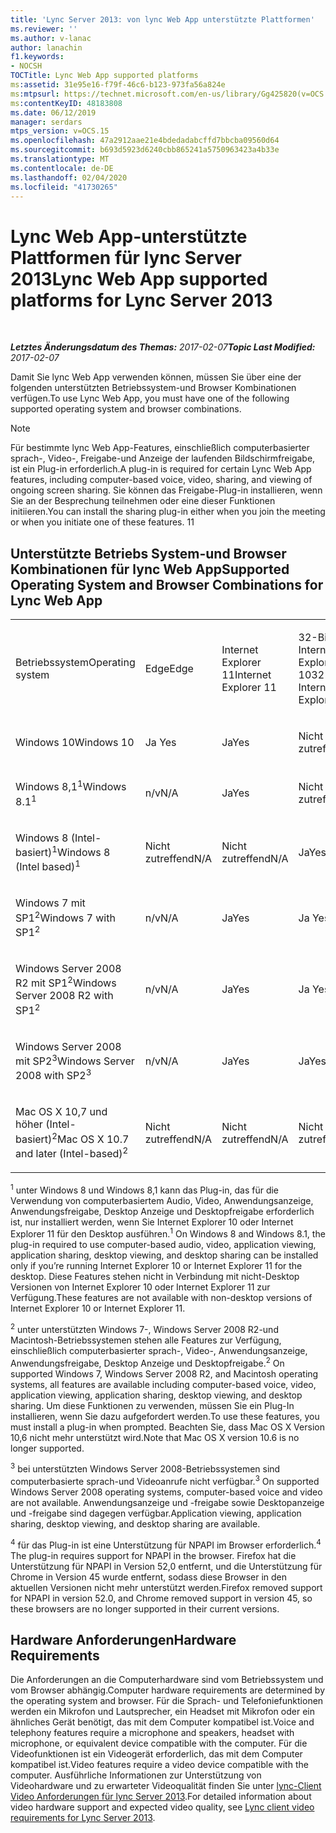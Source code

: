```yaml
---
title: 'Lync Server 2013: von lync Web App unterstützte Plattformen'
ms.reviewer: ''
ms.author: v-lanac
author: lanachin
f1.keywords:
- NOCSH
TOCTitle: Lync Web App supported platforms
ms:assetid: 31e95e16-f79f-46c6-b123-973fa56a824e
ms:mtpsurl: https://technet.microsoft.com/en-us/library/Gg425820(v=OCS.15)
ms:contentKeyID: 48183808
ms.date: 06/12/2019
manager: serdars
mtps_version: v=OCS.15
ms.openlocfilehash: 47a2912aae21e4bdedadabcffd7bbcba09560d64
ms.sourcegitcommit: b693d5923d6240cbb865241a5750963423a4b33e
ms.translationtype: MT
ms.contentlocale: de-DE
ms.lasthandoff: 02/04/2020
ms.locfileid: "41730265"
---
```

<div data-xmlns="http://www.w3.org/1999/xhtml">

<div class="topic" data-xmlns="http://www.w3.org/1999/xhtml" data-msxsl="urn:schemas-microsoft-com:xslt" data-cs="http://msdn.microsoft.com/en-us/">

<div data-asp="http://msdn2.microsoft.com/asp">

# <a name="lync-web-app-supported-platforms-for-lync-server-2013"></a><span data-ttu-id="113b9-102">Lync Web App-unterstützte Plattformen für lync Server 2013</span><span class="sxs-lookup"><span data-stu-id="113b9-102">Lync Web App supported platforms for Lync Server 2013</span></span>

</div>

<div id="mainSection">

<div id="mainBody">

<span> </span>

<span data-ttu-id="113b9-103">_**Letztes Änderungsdatum des Themas:** 2017-02-07_</span><span class="sxs-lookup"><span data-stu-id="113b9-103">_**Topic Last Modified:** 2017-02-07_</span></span>

<span data-ttu-id="113b9-104">Damit Sie lync Web App verwenden können, müssen Sie über eine der folgenden unterstützten Betriebssystem-und Browser Kombinationen verfügen.</span><span class="sxs-lookup"><span data-stu-id="113b9-104">To use Lync Web App, you must have one of the following supported operating system and browser combinations.</span></span>

<div>


> [!NOTE]  
> <span data-ttu-id="113b9-105">Für bestimmte lync Web App-Features, einschließlich computerbasierter sprach-, Video-, Freigabe-und Anzeige der laufenden Bildschirmfreigabe, ist ein Plug-in erforderlich.</span><span class="sxs-lookup"><span data-stu-id="113b9-105">A plug-in is required for certain Lync Web App features, including computer-based voice, video, sharing, and viewing of ongoing screen sharing.</span></span> <span data-ttu-id="113b9-106">Sie können das Freigabe-Plug-in installieren, wenn Sie an der Besprechung teilnehmen oder eine dieser Funktionen initiieren.</span><span class="sxs-lookup"><span data-stu-id="113b9-106">You can install the sharing plug-in either when you join the meeting or when you initiate one of these features.</span></span> <span data-ttu-id="113b9-107">1</span><span class="sxs-lookup"><span data-stu-id="113b9-107">1</span></span><BR>



</div>

<div>

## <a name="supported-operating-system-and-browser-combinations-for-lync-web-app"></a><span data-ttu-id="113b9-108">Unterstützte Betriebs System-und Browser Kombinationen für lync Web App</span><span class="sxs-lookup"><span data-stu-id="113b9-108">Supported Operating System and Browser Combinations for Lync Web App</span></span>


<table style="width:100%;">
<colgroup>
<col style="width: 9%" />
<col style="width: 9%" />
<col style="width: 9%" />
<col style="width: 9%" />
<col style="width: 9%" />
<col style="width: 9%" />
<col style="width: 9%" />
<col style="width: 9%" />
<col style="width: 9%" />
<col style="width: 9%" />
<col style="width: 9%" />
</colgroup>
<tbody>
<tr class="odd">
<td><p><span data-ttu-id="113b9-109">Betriebssystem</span><span class="sxs-lookup"><span data-stu-id="113b9-109">Operating system</span></span></p></td>
<td><p><span data-ttu-id="113b9-110">Edge</span><span class="sxs-lookup"><span data-stu-id="113b9-110">Edge</span></span></p></td>
<td><p><span data-ttu-id="113b9-111">Internet Explorer 11</span><span class="sxs-lookup"><span data-stu-id="113b9-111">Internet Explorer 11</span></span></p></td>
<td><p><span data-ttu-id="113b9-112">32-Bit Internet Explorer 10</span><span class="sxs-lookup"><span data-stu-id="113b9-112">32-bit Internet Explorer 10</span></span></p></td>
<td><p><span data-ttu-id="113b9-113">64-Bit Internet Explorer 10</span><span class="sxs-lookup"><span data-stu-id="113b9-113">64-bit Internet Explorer 10</span></span></p></td>
<td><p><span data-ttu-id="113b9-114">32-Bit Internet Explorer 9</span><span class="sxs-lookup"><span data-stu-id="113b9-114">32-bit Internet Explorer 9</span></span></p></td>
<td><p><span data-ttu-id="113b9-115">64-Bit Internet Explorer 9</span><span class="sxs-lookup"><span data-stu-id="113b9-115">64-bit Internet Explorer 9</span></span></p></td>
<td><p><span data-ttu-id="113b9-116">Firefox 32-Bit<sup>4</sup></span><span class="sxs-lookup"><span data-stu-id="113b9-116">Firefox 32-bit<sup>4</sup></span></span></p></td>
<td><p><span data-ttu-id="113b9-117">Firefox 64-Bit<sup>4</sup></span><span class="sxs-lookup"><span data-stu-id="113b9-117">Firefox 64-bit<sup>4</sup></span></span></p></td>
<td><p><span data-ttu-id="113b9-118">Safari</span><span class="sxs-lookup"><span data-stu-id="113b9-118">Safari</span></span></p></td>
<td><p><span data-ttu-id="113b9-119">Chrome<sup>4</sup></span><span class="sxs-lookup"><span data-stu-id="113b9-119">Chrome<sup>4</sup></span></span></p></td>
</tr>
<tr class="even">
<td><p><span data-ttu-id="113b9-120">Windows 10</span><span class="sxs-lookup"><span data-stu-id="113b9-120">Windows 10</span></span></p></td>
<td><p><span data-ttu-id="113b9-121">Ja </span><span class="sxs-lookup"><span data-stu-id="113b9-121">Yes</span></span></p></td>
<td><p><span data-ttu-id="113b9-122">Ja</span><span class="sxs-lookup"><span data-stu-id="113b9-122">Yes</span></span></p></td>
<td><p><span data-ttu-id="113b9-123">Nicht zutreffend</span><span class="sxs-lookup"><span data-stu-id="113b9-123">N/A</span></span></p></td>
<td><p><span data-ttu-id="113b9-124">Nicht zutreffend</span><span class="sxs-lookup"><span data-stu-id="113b9-124">N/A</span></span></p></td>
<td><p><span data-ttu-id="113b9-125">Nicht zutreffend</span><span class="sxs-lookup"><span data-stu-id="113b9-125">N/A</span></span></p></td>
<td><p><span data-ttu-id="113b9-126">Nicht zutreffend</span><span class="sxs-lookup"><span data-stu-id="113b9-126">N/A</span></span></p></td>
<td><p><span data-ttu-id="113b9-127">Nein</span><span class="sxs-lookup"><span data-stu-id="113b9-127">No</span></span></p></td>
<td><p><span data-ttu-id="113b9-128">Nein</span><span class="sxs-lookup"><span data-stu-id="113b9-128">No</span></span></p></td>
<td><p><span data-ttu-id="113b9-129">n/v</span><span class="sxs-lookup"><span data-stu-id="113b9-129">N/A</span></span></p></td>
<td><p><span data-ttu-id="113b9-130">Nein</span><span class="sxs-lookup"><span data-stu-id="113b9-130">No</span></span></p></td>
</tr>
<tr class="odd">
<td><p><span data-ttu-id="113b9-131">Windows 8,1<sup>1</sup></span><span class="sxs-lookup"><span data-stu-id="113b9-131">Windows 8.1<sup>1</sup></span></span></p></td>
<td><p><span data-ttu-id="113b9-132">n/v</span><span class="sxs-lookup"><span data-stu-id="113b9-132">N/A</span></span></p></td>
<td><p><span data-ttu-id="113b9-133">Ja</span><span class="sxs-lookup"><span data-stu-id="113b9-133">Yes</span></span></p></td>
<td><p><span data-ttu-id="113b9-134">Nicht zutreffend</span><span class="sxs-lookup"><span data-stu-id="113b9-134">N/A</span></span></p></td>
<td><p><span data-ttu-id="113b9-135">Nicht zutreffend</span><span class="sxs-lookup"><span data-stu-id="113b9-135">N/A</span></span></p></td>
<td><p><span data-ttu-id="113b9-136">Nicht zutreffend</span><span class="sxs-lookup"><span data-stu-id="113b9-136">N/A</span></span></p></td>
<td><p><span data-ttu-id="113b9-137">Nicht zutreffend</span><span class="sxs-lookup"><span data-stu-id="113b9-137">N/A</span></span></p></td>
<td><p><span data-ttu-id="113b9-138">Nein</span><span class="sxs-lookup"><span data-stu-id="113b9-138">No</span></span></p></td>
<td><p><span data-ttu-id="113b9-139">Nein</span><span class="sxs-lookup"><span data-stu-id="113b9-139">No</span></span></p></td>
<td><p><span data-ttu-id="113b9-140">n/v</span><span class="sxs-lookup"><span data-stu-id="113b9-140">N/A</span></span></p></td>
<td><p><span data-ttu-id="113b9-141">Nein</span><span class="sxs-lookup"><span data-stu-id="113b9-141">No</span></span></p></td>
</tr>
<tr class="even">
<td><p><span data-ttu-id="113b9-142">Windows 8 (Intel-basiert)<sup>1</sup></span><span class="sxs-lookup"><span data-stu-id="113b9-142">Windows 8 (Intel based)<sup>1</sup></span></span></p></td>
<td><p><span data-ttu-id="113b9-143">Nicht zutreffend</span><span class="sxs-lookup"><span data-stu-id="113b9-143">N/A</span></span></p></td>
<td><p><span data-ttu-id="113b9-144">Nicht zutreffend</span><span class="sxs-lookup"><span data-stu-id="113b9-144">N/A</span></span></p></td>
<td><p><span data-ttu-id="113b9-145">Ja</span><span class="sxs-lookup"><span data-stu-id="113b9-145">Yes</span></span></p></td>
<td><p><span data-ttu-id="113b9-146">Ja</span><span class="sxs-lookup"><span data-stu-id="113b9-146">Yes</span></span></p></td>
<td><p><span data-ttu-id="113b9-147">Nicht zutreffend</span><span class="sxs-lookup"><span data-stu-id="113b9-147">N/A</span></span></p></td>
<td><p><span data-ttu-id="113b9-148">Nicht zutreffend</span><span class="sxs-lookup"><span data-stu-id="113b9-148">N/A</span></span></p></td>
<td><p><span data-ttu-id="113b9-149">Nein</span><span class="sxs-lookup"><span data-stu-id="113b9-149">No</span></span></p></td>
<td><p><span data-ttu-id="113b9-150">Nein</span><span class="sxs-lookup"><span data-stu-id="113b9-150">No</span></span></p></td>
<td><p><span data-ttu-id="113b9-151">n/v</span><span class="sxs-lookup"><span data-stu-id="113b9-151">N/A</span></span></p></td>
<td><p><span data-ttu-id="113b9-152">Nein</span><span class="sxs-lookup"><span data-stu-id="113b9-152">No</span></span></p></td>
</tr>
<tr class="odd">
<td><p><span data-ttu-id="113b9-153">Windows 7 mit SP1<sup>2</sup></span><span class="sxs-lookup"><span data-stu-id="113b9-153">Windows 7 with SP1<sup>2</sup></span></span></p></td>
<td><p><span data-ttu-id="113b9-154">n/v</span><span class="sxs-lookup"><span data-stu-id="113b9-154">N/A</span></span></p></td>
<td><p><span data-ttu-id="113b9-155">Ja</span><span class="sxs-lookup"><span data-stu-id="113b9-155">Yes</span></span></p></td>
<td><p><span data-ttu-id="113b9-156">Ja </span><span class="sxs-lookup"><span data-stu-id="113b9-156">Yes</span></span></p></td>
<td><p><span data-ttu-id="113b9-157">Ja </span><span class="sxs-lookup"><span data-stu-id="113b9-157">Yes</span></span></p></td>
<td><p><span data-ttu-id="113b9-158">Ja </span><span class="sxs-lookup"><span data-stu-id="113b9-158">Yes</span></span></p></td>
<td><p><span data-ttu-id="113b9-159">Ja</span><span class="sxs-lookup"><span data-stu-id="113b9-159">Yes</span></span></p></td>
<td><p><span data-ttu-id="113b9-160">Nein</span><span class="sxs-lookup"><span data-stu-id="113b9-160">No</span></span></p></td>
<td><p><span data-ttu-id="113b9-161">Nein</span><span class="sxs-lookup"><span data-stu-id="113b9-161">No</span></span></p></td>
<td><p><span data-ttu-id="113b9-162">n/v</span><span class="sxs-lookup"><span data-stu-id="113b9-162">N/A</span></span></p></td>
<td><p><span data-ttu-id="113b9-163">Nein</span><span class="sxs-lookup"><span data-stu-id="113b9-163">No</span></span></p></td>
</tr>
<tr class="even">
<td><p><span data-ttu-id="113b9-164">Windows Server 2008 R2 mit SP1<sup>2</sup></span><span class="sxs-lookup"><span data-stu-id="113b9-164">Windows Server 2008 R2 with SP1<sup>2</sup></span></span></p></td>
<td><p><span data-ttu-id="113b9-165">n/v</span><span class="sxs-lookup"><span data-stu-id="113b9-165">N/A</span></span></p></td>
<td><p><span data-ttu-id="113b9-166">Ja</span><span class="sxs-lookup"><span data-stu-id="113b9-166">Yes</span></span></p></td>
<td><p><span data-ttu-id="113b9-167">Ja </span><span class="sxs-lookup"><span data-stu-id="113b9-167">Yes</span></span></p></td>
<td><p><span data-ttu-id="113b9-168">Ja </span><span class="sxs-lookup"><span data-stu-id="113b9-168">Yes</span></span></p></td>
<td><p><span data-ttu-id="113b9-169">Ja </span><span class="sxs-lookup"><span data-stu-id="113b9-169">Yes</span></span></p></td>
<td><p><span data-ttu-id="113b9-170">Ja</span><span class="sxs-lookup"><span data-stu-id="113b9-170">Yes</span></span></p></td>
<td><p><span data-ttu-id="113b9-171">Nein</span><span class="sxs-lookup"><span data-stu-id="113b9-171">No</span></span></p></td>
<td><p><span data-ttu-id="113b9-172">Nein</span><span class="sxs-lookup"><span data-stu-id="113b9-172">No</span></span></p></td>
<td><p><span data-ttu-id="113b9-173">n/v</span><span class="sxs-lookup"><span data-stu-id="113b9-173">N/A</span></span></p></td>
<td><p><span data-ttu-id="113b9-174">Nein</span><span class="sxs-lookup"><span data-stu-id="113b9-174">No</span></span></p></td>
</tr>
<tr class="odd">
<td><p><span data-ttu-id="113b9-175">Windows Server 2008 mit SP2<sup>3</sup></span><span class="sxs-lookup"><span data-stu-id="113b9-175">Windows Server 2008 with SP2<sup>3</sup></span></span></p></td>
<td><p><span data-ttu-id="113b9-176">n/v</span><span class="sxs-lookup"><span data-stu-id="113b9-176">N/A</span></span></p></td>
<td><p><span data-ttu-id="113b9-177">Ja</span><span class="sxs-lookup"><span data-stu-id="113b9-177">Yes</span></span></p></td>
<td><p><span data-ttu-id="113b9-178">Ja</span><span class="sxs-lookup"><span data-stu-id="113b9-178">Yes</span></span></p></td>
<td><p><span data-ttu-id="113b9-179">Nein</span><span class="sxs-lookup"><span data-stu-id="113b9-179">No</span></span></p></td>
<td><p><span data-ttu-id="113b9-180">Ja</span><span class="sxs-lookup"><span data-stu-id="113b9-180">Yes</span></span></p></td>
<td><p><span data-ttu-id="113b9-181">Nein</span><span class="sxs-lookup"><span data-stu-id="113b9-181">No</span></span></p></td>
<td><p><span data-ttu-id="113b9-182">Nein</span><span class="sxs-lookup"><span data-stu-id="113b9-182">No</span></span></p></td>
<td><p><span data-ttu-id="113b9-183">Nein</span><span class="sxs-lookup"><span data-stu-id="113b9-183">No</span></span></p></td>
<td><p><span data-ttu-id="113b9-184">n/v</span><span class="sxs-lookup"><span data-stu-id="113b9-184">N/A</span></span></p></td>
<td><p><span data-ttu-id="113b9-185">Nein</span><span class="sxs-lookup"><span data-stu-id="113b9-185">No</span></span></p></td>
</tr>
<tr class="even">
<td><p><span data-ttu-id="113b9-186">Mac OS X 10,7 und höher (Intel-basiert)<sup>2</sup></span><span class="sxs-lookup"><span data-stu-id="113b9-186">Mac OS X 10.7 and later (Intel-based)<sup>2</sup></span></span></p></td>
<td><p><span data-ttu-id="113b9-187">Nicht zutreffend</span><span class="sxs-lookup"><span data-stu-id="113b9-187">N/A</span></span></p></td>
<td><p><span data-ttu-id="113b9-188">Nicht zutreffend</span><span class="sxs-lookup"><span data-stu-id="113b9-188">N/A</span></span></p></td>
<td><p><span data-ttu-id="113b9-189">Nicht zutreffend</span><span class="sxs-lookup"><span data-stu-id="113b9-189">N/A</span></span></p></td>
<td><p><span data-ttu-id="113b9-190">Nicht zutreffend</span><span class="sxs-lookup"><span data-stu-id="113b9-190">N/A</span></span></p></td>
<td><p><span data-ttu-id="113b9-191">Nicht zutreffend</span><span class="sxs-lookup"><span data-stu-id="113b9-191">N/A</span></span></p></td>
<td><p><span data-ttu-id="113b9-192">Nicht zutreffend</span><span class="sxs-lookup"><span data-stu-id="113b9-192">N/A</span></span></p></td>
<td><p><span data-ttu-id="113b9-193">Nein</span><span class="sxs-lookup"><span data-stu-id="113b9-193">No</span></span></p></td>
<td><p><span data-ttu-id="113b9-194">Nein</span><span class="sxs-lookup"><span data-stu-id="113b9-194">No</span></span></p></td>
<td><p><span data-ttu-id="113b9-195">Ja</span><span class="sxs-lookup"><span data-stu-id="113b9-195">Yes</span></span></p></td>
<td><p><span data-ttu-id="113b9-196">Nein</span><span class="sxs-lookup"><span data-stu-id="113b9-196">No</span></span></p></td>
</tr>
</tbody>
</table>


<span data-ttu-id="113b9-197"><sup>1</sup> unter Windows 8 und Windows 8,1 kann das Plug-in, das für die Verwendung von computerbasiertem Audio, Video, Anwendungsanzeige, Anwendungsfreigabe, Desktop Anzeige und Desktopfreigabe erforderlich ist, nur installiert werden, wenn Sie Internet Explorer 10 oder Internet Explorer 11 für den Desktop ausführen.</span><span class="sxs-lookup"><span data-stu-id="113b9-197"><sup>1</sup> On Windows 8 and Windows 8.1, the plug-in required to use computer-based audio, video, application viewing, application sharing, desktop viewing, and desktop sharing can be installed only if you’re running Internet Explorer 10 or Internet Explorer 11 for the desktop.</span></span> <span data-ttu-id="113b9-198">Diese Features stehen nicht in Verbindung mit nicht-Desktop Versionen von Internet Explorer 10 oder Internet Explorer 11 zur Verfügung.</span><span class="sxs-lookup"><span data-stu-id="113b9-198">These features are not available with non-desktop versions of Internet Explorer 10 or Internet Explorer 11.</span></span>

<span data-ttu-id="113b9-199"><sup>2</sup> unter unterstützten Windows 7-, Windows Server 2008 R2-und Macintosh-Betriebssystemen stehen alle Features zur Verfügung, einschließlich computerbasierter sprach-, Video-, Anwendungsanzeige, Anwendungsfreigabe, Desktop Anzeige und Desktopfreigabe.</span><span class="sxs-lookup"><span data-stu-id="113b9-199"><sup>2</sup> On supported Windows 7, Windows Server 2008 R2, and Macintosh operating systems, all features are available including computer-based voice, video, application viewing, application sharing, desktop viewing, and desktop sharing.</span></span> <span data-ttu-id="113b9-200">Um diese Funktionen zu verwenden, müssen Sie ein Plug-In installieren, wenn Sie dazu aufgefordert werden.</span><span class="sxs-lookup"><span data-stu-id="113b9-200">To use these features, you must install a plug-in when prompted.</span></span> <span data-ttu-id="113b9-201">Beachten Sie, dass Mac OS X Version 10,6 nicht mehr unterstützt wird.</span><span class="sxs-lookup"><span data-stu-id="113b9-201">Note that Mac OS X version 10.6 is no longer supported.</span></span>

<span data-ttu-id="113b9-202"><sup>3</sup> bei unterstützten Windows Server 2008-Betriebssystemen sind computerbasierte sprach-und Videoanrufe nicht verfügbar.</span><span class="sxs-lookup"><span data-stu-id="113b9-202"><sup>3</sup> On supported Windows Server 2008 operating systems, computer-based voice and video are not available.</span></span> <span data-ttu-id="113b9-203">Anwendungsanzeige und -freigabe sowie Desktopanzeige und -freigabe sind dagegen verfügbar.</span><span class="sxs-lookup"><span data-stu-id="113b9-203">Application viewing, application sharing, desktop viewing, and desktop sharing are available.</span></span>

<span data-ttu-id="113b9-204"><sup>4</sup> für das Plug-in ist eine Unterstützung für NPAPI im Browser erforderlich.</span><span class="sxs-lookup"><span data-stu-id="113b9-204"><sup>4</sup>  The plug-in requires support for NPAPI in the browser.</span></span> <span data-ttu-id="113b9-205">Firefox hat die Unterstützung für NPAPI in Version 52,0 entfernt, und die Unterstützung für Chrome in Version 45 wurde entfernt, sodass diese Browser in den aktuellen Versionen nicht mehr unterstützt werden.</span><span class="sxs-lookup"><span data-stu-id="113b9-205">Firefox removed support for NPAPI in version 52.0, and Chrome removed support in version 45, so these browsers are no longer supported in their current versions.</span></span>

</div>

<div>

## <a name="hardware-requirements"></a><span data-ttu-id="113b9-206">Hardware Anforderungen</span><span class="sxs-lookup"><span data-stu-id="113b9-206">Hardware Requirements</span></span>

<span data-ttu-id="113b9-207">Die Anforderungen an die Computerhardware sind vom Betriebssystem und vom Browser abhängig.</span><span class="sxs-lookup"><span data-stu-id="113b9-207">Computer hardware requirements are determined by the operating system and browser.</span></span> <span data-ttu-id="113b9-208">Für die Sprach- und Telefoniefunktionen werden ein Mikrofon und Lautsprecher, ein Headset mit Mikrofon oder ein ähnliches Gerät benötigt, das mit dem Computer kompatibel ist.</span><span class="sxs-lookup"><span data-stu-id="113b9-208">Voice and telephony features require a microphone and speakers, headset with microphone, or equivalent device compatible with the computer.</span></span> <span data-ttu-id="113b9-209">Für die Videofunktionen ist ein Videogerät erforderlich, das mit dem Computer kompatibel ist.</span><span class="sxs-lookup"><span data-stu-id="113b9-209">Video features require a video device compatible with the computer.</span></span> <span data-ttu-id="113b9-210">Ausführliche Informationen zur Unterstützung von Videohardware und zu erwarteter Videoqualität finden Sie unter [lync-Client Video Anforderungen für lync Server 2013](lync-server-2013-lync-client-video-requirements.md).</span><span class="sxs-lookup"><span data-stu-id="113b9-210">For detailed information about video hardware support and expected video quality, see [Lync client video requirements for Lync Server 2013](lync-server-2013-lync-client-video-requirements.md).</span></span>

</div>

</div>

<span> </span>

</div>

</div>

</div>

